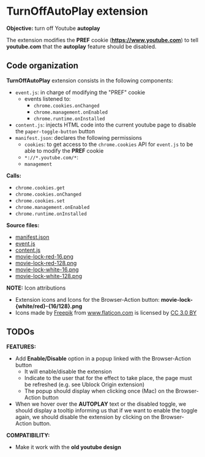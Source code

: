# TurnOffAutoPlay extension

**Objective:** turn off Youtube **autoplay**

The extension modifies the **PREF** cookie (**https://www.youtube.com**) to tell
**youtube.com** that the **autoplay** feature should be disabled.


## Code organization
**TurnOffAutoPlay** extension consists in the following components:
- `event.js`: in charge of modifying the "PREF" cookie
  - events listened to:
    - `chrome.cookies.onChanged`
    - `chrome.management.onEnabled`
    - `chrome.runtime.onInstalled`
- `content.js`: injects HTML code into the current youtube page to disable the
`paper-toggle-button` button
- `manifest.json`: declares the following permissions
  - `cookies`: to get access to the `chrome.cookies` API for `event.js` to be
  able to modify the **PREF** cookie
  - `*://*.youtube.com/*`:
  - `management`

**Calls:**
- `chrome.cookies.get`
- `chrome.cookies.onChanged`
- `chrome.cookies.set`
- `chrome.management.onEnabled`
- `chrome.runtime.onInstalled`

**Source files:**
- [manifest.json](TurnOffAutoPlay/manifest.json)
- [event.js](TurnOffAutoPlay/event.js)
- [content.js](TurnOffAutoPlay/content.js)
- [movie-lock-red-16.png](TurnOffAutoPlay/icons/movie-lock-red-16.png)
- [movie-lock-red-128.png](TurnOffAutoPlay/icons/movie-lock-red-128.png)
- [movie-lock-white-16.png](TurnOffAutoPlay/icons/movie-lock-white-16.png)
- [movie-lock-white-128.png](TurnOffAutoPlay/icons/movie-lock-white-128.png)


**NOTE:** Icon attributions
- Extension icons and Icons for the Browser-Action button: **movie-lock-{white/red}-{16/128}.png**
- Icons made by <a href="http://www.freepik.com" title="Freepik">Freepik</a> from <a href="https://www.flaticon.com/" title="Flaticon">www.flaticon.com</a> is licensed by <a href="http://creativecommons.org/licenses/by/3.0/" title="Creative Commons BY 3.0" target="_blank">CC 3.0 BY</a>


## TODOs
**FEATURES:**
- Add **Enable/Disable** option in a popup linked with the Browser-Action button
  - It will enable/disable the extension
  - Indicate to the user that for the effect to take place, the page must be
  refreshed (e.g. see Ublock Origin extension)
  - The popup should display when clicking once (Mac) on the Browser-Action button
- When we hover over the **AUTOPLAY** text or the disabled toggle, we should
display a tooltip informing us that if we want to enable the toggle again, we
should disable the extension by clicking on the Browser-Action button.

**COMPATIBILITY:**
- Make it work with the **old youtube design**
